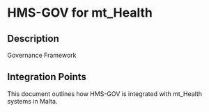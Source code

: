# HMS-GOV for mt_Health

## Description

Governance Framework

## Integration Points

This document outlines how HMS-GOV is integrated with mt_Health systems in Malta.
